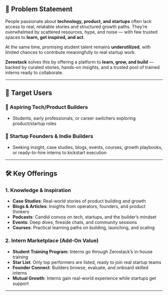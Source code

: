 ## 🧩 **Problem Statement**

People passionate about **technology, product, and startups** often lack access to real, relatable stories and structured growth paths. They’re overwhelmed by scattered resources, hype, and noise — with few trusted spaces to **learn, get inspired, and act**.

At the same time, promising student talent remains **underutilized**, with limited chances to contribute meaningfully to real startup work.

**Zerostack** solves this by offering a platform to **learn, grow, and build** — backed by curated stories, hands-on insights, and a trusted pool of trained interns ready to collaborate.

---

## 🎯 **Target Users**

### 🌱 Aspiring Tech/Product Builders

* Students, early professionals, or career switchers exploring product/startup roles

### 🚀 Startup Founders & Indie Builders

* Seeking insight, case studies, blogs, events, courses, growth playbooks, or ready-to-hire interns to kickstart execution

---

## 🛠️ **Key Offerings**

### 1. **Knowledge & Inspiration**

* **Case Studies**: Real-world stories of product building and growth
* **Blogs & Articles**: Insights from operators, founders, and product thinkers
* **Podcasts**: Candid convos on tech, startups, and the builder’s mindset
* **Events**: Deep dives, fireside chats, and community sessions
* **Courses**: Practical learning paths on building, launching, and scaling

### 2. **Intern Marketplace (Add-On Value)**

* **Student Training Program**: Interns go through Zerostack’s in-house training
* **Star List**: Only top performers are listed, ready to join real startup teams
* **Founder Connect**: Builders browse, evaluate, and onboard skilled interns
* **Mutual Growth**: Interns gain real-world experience while startups get support

---
